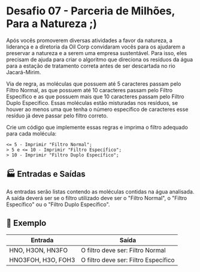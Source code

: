 # Desafio 07 - Parceria de Milhões, Para a Natureza ;)

Após vocês promoverem diversas atividades a favor da natureza, a liderança e a diretoria da Oil Corp convidaram vocês para os ajudarem a preservar a natureza e a serem uma empresa sustentável. Para isso, eles precisam de ajuda para criar o algoritmo que direciona os resíduos da água para a estação de tratamento correta antes de ser descartada no rio Jacará-Mirim.

Via de regra, as moléculas que possuem até 5 caracteres passam pelo Filtro Normal, as que possuem até 10 caracteres passam pelo Filtro Específico e as que possuem mais que 10 caracteres passam pelo Filtro Duplo Especifico. Essas moléculas estão misturadas nos resíduos, se houver ao menos uma que tenha o número específico de caracteres esse resíduo já deve passar pelo filtro correto.

Crie um código que implemente essas regras e imprima o filtro adequado para cada molécula:

    <= 5 - Imprimir "Filtro Normal";
    > 5 e <= 10 - Imprimir "Filtro Específico";
    > 10 - Imprimir "Filtro Duplo Específico";

## 🏭 Entradas e Saídas 

As entradas serão listas contendo as moléculas contidas na água analisada. A saída deverá ser se o filtro utilizado deve ser o "Filtro Normal", o "Filtro Específico" ou o "Filtro Duplo Específico".

## 🌳 Exemplo 

|Entrada|Saída|
|---|---|
|HNO, H3ON, HN3FO|O filtro deve ser: Filtro Normal|
|HNO3FOH, H3O, FOH3|O filtro deve ser: Filtro Específico|
